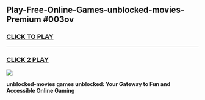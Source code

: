 
## Play-Free-Online-Games-unblocked-movies-Premium #003ov
<h3>
<a href="https://premium.freeplayer.one?title=unblocked-movies&ref=8M">CLICK TO PLAY</a></h3>
<hr>

<h3>
<a href="https://premium.freeplayer.one?title=unblocked-movies&ref=8M">CLICK 2 PLAY</a>
  
</h3>

<a href="https://premium.freeplayer.one?title=unblocked-movies&ref=8M"><img src="https://clearcache.store/games.png"></a>


**unblocked-movies games unblocked: Your Gateway to Fun and Accessible Online Gaming**
